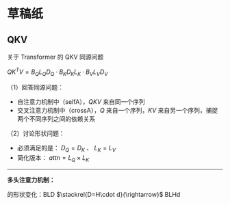# 草稿纸

## QKV

关于 Transformer 的 QKV 同源问题

$QK^TV = B_QL_QD_Q \cdot B_KD_KL_K \cdot B_VL_VD_V$

（1）回答同源问题：

- 自注意力机制中（selfA），$QKV$ 来自同一个序列
- 交叉注意力机制中（crossA），$Q$ 来自一个序列，$KV$ 来自另一个序列，捕捉两个不同序列之间的依赖关系

（2）讨论形状问题：

- 必须满足的是： $D_Q = D_K$ 、 $L_K = L_V$
- 简化版本： $attn = L_Q \times L_K$

---

**多头注意力机制：**

的形状变化：BLD  $\stackrel{D=H\cdot d}{\rightarrow}$  BLHd 

 